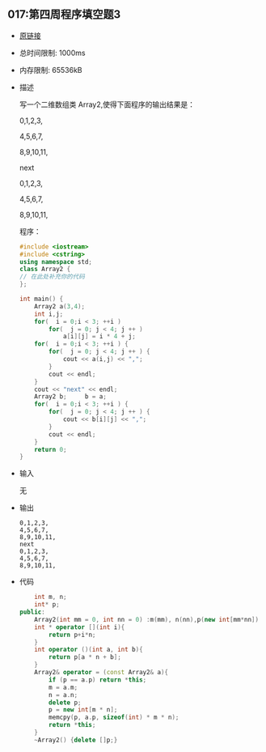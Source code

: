 ## 017:第四周程序填空题3

- [原链接](http://cxsjsxmooc.openjudge.cn/2020t3fallall2/017/)

- 总时间限制: 1000ms
- 内存限制: 65536kB

- 描述

  写一个二维数组类 Array2,使得下面程序的输出结果是：

  0,1,2,3,

  4,5,6,7,

  8,9,10,11,

  next

  0,1,2,3,

  4,5,6,7,

  8,9,10,11,

  程序：

  ```c++
  #include <iostream>
  #include <cstring>
  using namespace std;
  class Array2 {
  // 在此处补充你的代码
  };
  
  int main() {
      Array2 a(3,4);
      int i,j;
      for(  i = 0;i < 3; ++i )
          for(  j = 0; j < 4; j ++ )
              a[i][j] = i * 4 + j;
      for(  i = 0;i < 3; ++i ) {
          for(  j = 0; j < 4; j ++ ) {
              cout << a(i,j) << ",";
          }
          cout << endl;
      }
      cout << "next" << endl;
      Array2 b;     b = a;
      for(  i = 0;i < 3; ++i ) {
          for(  j = 0; j < 4; j ++ ) {
              cout << b[i][j] << ",";
          }
          cout << endl;
      }
      return 0;
  }
  ```

- 输入

  无

- 输出

  ```
  0,1,2,3,
  4,5,6,7,
  8,9,10,11,
  next
  0,1,2,3,
  4,5,6,7,
  8,9,10,11,
  ```



- 代码

  ```c++
      int m, n;
      int* p;
  public:
      Array2(int mm = 0, int nn = 0) :m(mm), n(nn),p(new int[mm*nn]) {}
      int * operator [](int i){
          return p+i*n;
      }
      int operator ()(int a, int b){
          return p[a * n + b];
      }
      Array2& operator = (const Array2& a){
          if (p == a.p) return *this;
          m = a.m;
          n = a.n;
          delete p;
          p = new int[m * n];
          memcpy(p, a.p, sizeof(int) * m * n);
          return *this;
      }
      ~Array2() {delete []p;}
  ```

  
